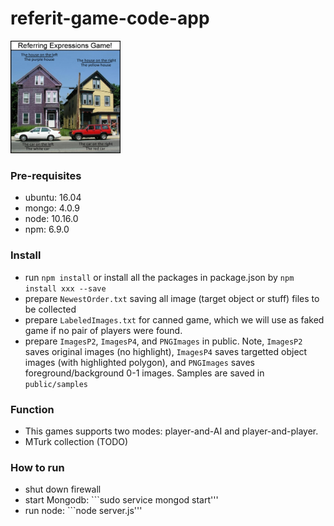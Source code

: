 # referit-game-code-app

<p align="left">
  <img src="public/img/loadScreen.jpg" width="35%"/>
</p>

### Pre-requisites
* ubuntu: 16.04
* mongo: 4.0.9
* node: 10.16.0
* npm: 6.9.0

### Install
* run ```npm install``` or install all the packages in package.json by ```npm install xxx --save```
* prepare ```NewestOrder.txt``` saving all image (target object or stuff) files to be collected
* prepare ```LabeledImages.txt``` for canned game, which we will use as faked game if no pair of players were found.
* prepare ```ImagesP2```, ```ImagesP4```, and ```PNGImages``` in public. Note, ```ImagesP2``` saves original images (no highlight), ```ImagesP4``` saves targetted object images (with highlighted polygon), and ```PNGImages``` saves foreground/background 0-1 images. Samples are saved in ```public/samples```

### Function
* This games supports two modes: player-and-AI and player-and-player. 
* MTurk collection (TODO)


### How to run
* shut down firewall
* start Mongodb: ```sudo service mongod start'''
* run node: ```node server.js'''
